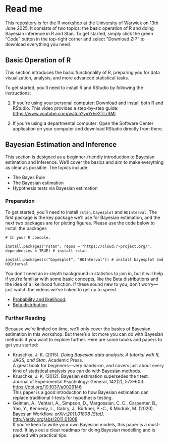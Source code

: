 # Read me

This repository is for the R workshop at the University of Warwick on 13th June 2025. It consists of two topics: the basic operation of R and doing Bayesian inference in R and Stan. To get started, simply click the green “Code” button in the top-right corner and select "Download ZIP" to download everything you need.

## Basic Operation of R
This section introduces the basic functionality of R, preparing you for data visualization, analysis, and more advanced statistical tasks.

To get started, you'll need to install R and RStudio by following the instructions:
1. If you're using your personal computer:
Download and install both R and RStudio. This video provides a step-by-step guide: https://www.youtube.com/watch?v=YrEe2TLr3MI

2. If you're using a departmental computer:
Open the Software Center application on your computer and download RStudio directly from there.

## Bayesian Estimation and Inference

This section is designed as a beginner-friendly introduction to Bayesian estimation and inference. We’ll cover the basics and aim to make everything as clear as possible. The topics include:
- The Bayes Rule
- The Bayesian estimation
- Hypothesis tests via Bayesian estimation

### Preparation

To get started, you’ll need to install `rstan`, `bayesplot` and `HDInterval`. The first package is the key package we’ll use for Bayesian estimation, and the next two packages are for ploting figures. Please use the code below to install the packages
```{R}
# In your R concole.

install.packages("rstan", repos = "https://cloud.r-project.org/", dependencies = TRUE) # install rstan

install.packages(c("bayesplot", "HDInterval")) # install bayesplot and HDInterval
```

You don’t need an in-depth background in statistics to join in, but it will help if you’re familiar with some basic concepts, like the Beta distributions and the idea of a likelihood function. If these sound new to you, don’t worry—just watch the videos we’ve linked to get up to speed.
- [Probability and likelihood](https://youtu.be/pYxNSUDSFH4?si=0mp3Sduo_NodHotr);
- [Beta distribution](https://youtu.be/aVCImOiJklM?si=2gGneKHPS-T_JzV4).

### Further Reading

Because we’re limited on time, we’ll only cover the basics of Bayesian estimation in this workshop. But there’s a lot more you can do with Bayesian methods if you want to explore further. Here are some books and papers to get you started:

- Kruschke, J. K. (2015). _Doing Bayesian data analysis: A tutorial with R, JAGS, and Stan_. Academic Press.  
A great book for beginners—very hands-on, and covers just about every kind of statistical analysis you can do with Bayesian methods.
- Kruschke, J. K. (2012). Bayesian estimation supersedes the t test. Journal of Experimental Psychology: General, 142(2), 573–603. https://doi.org/10.1037/a0029146  
This paper is a good introduction to how Bayesian estimation can replace traditional _t_-tests for hypothesis testing.
- Gelman, A., Vehtari, A., Simpson, D., Margossian, C. C., Carpenter, B., Yao, Y., Kennedy, L., Gabry, J., Bürkner, P.-C., & Modrák, M. (2020). Bayesian Workflow. _arXiv:2011.01808 [Stat]_. http://arxiv.org/abs/2011.01808  
If you’re keen to write your own Bayesian models, this paper is a must-read. It lays out a clear roadmap for doing Bayesian modelling and is packed with practical tips.